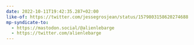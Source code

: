 ```yaml
---
date: 2022-10-11T19:42:35.287+02:00
like-of: https://twitter.com/jessegrosjean/status/1579803158620274688
mp-syndicate-to:
  - https://mastodon.social/@alienlebarge
  - https://twitter.com/alienlebarge
---
```


